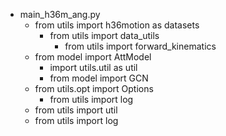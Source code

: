 - main_h36m_ang.py
  - from utils import h36motion as datasets 
    - from utils import data_utils
      - from utils import forward_kinematics 
  - from model import AttModel
    - import utils.util as util
    - from model import GCN
  - from utils.opt import Options
    - from utils import log
  - from utils import util
  - from utils import log
